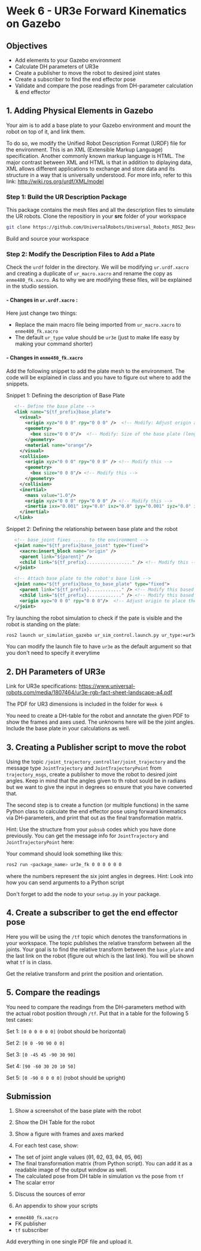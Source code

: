 # Week 6 - UR3e Forward Kinematics on Gazebo

## Objectives

- Add elements to your Gazebo environment
- Calculate DH parameters of UR3e
- Create a publisher to move the robot to desired joint states
- Create a subscriber to find the end effector pose
- Validate and compare the pose readings from DH-parameter calculation & end effector

## 1. Adding Physical Elements in Gazebo

Your aim is to add a base plate to your Gazebo environment and mount the robot on top of it, and link them.

To do so, we modify the Unified Robot Description Format (URDF) file for the environment. This is an XML (Extensible Markup Language) specification. Another commonly known markup language is HTML. The major contrast between XML and HTML is that in addition to diplaying data, XML allows different applications to exchange and store data and its structure in a way that is universally understood. For more info, refer to this link: http://wiki.ros.org/urdf/XML/model

### Step 1: Build the UR Description Package

This package contains the mesh files and all the description files to simulate the UR robots. Clone the repositiory in your **src** folder of your workspace

```bash
git clone https://github.com/UniversalRobots/Universal_Robots_ROS2_Description.git
```

Build and source your workspace

### Step 2: Modify the Description Files to Add a Plate

Check the ```urdf``` folder in the directory. We will be modifying ```ur.urdf.xacro``` and creating a duplicate of ```ur_macro.xacro``` and rename the copy as ```enme480_fk.xacro```. As to why we are modifying these files, will be explained in the studio session.

#### - Changes in ```ur.urdf.xacro``` :

Here just change two things:

- Replace the main macro file being imported from ```ur_macro.xacro``` to ```enme480_fk.xacro```
- The default ```ur_type``` value should be ```ur3e``` (just to make life easy by making your command shorter)

#### - Changes in ```enme480_fk.xacro```

Add the following snippet to add the plate mesh to the environment. The code will be explained in class and you have to figure out where to add the snippets.

Snippet 1: Defining the description of Base Plate

```xml
   <!-- Define the base plate -->
   <link name="${tf_prefix}base_plate">
     <visual>
       <origin xyz="0 0 0" rpy="0 0 0" />  <!-- Modify: Adjust origin as needed -->
       <geometry>
         <box size="0 0 0"/>  <!-- Modify: Size of the base plate (length x width x height) -->
       </geometry>
       <material name="orange"/>
     </visual>
     <collision>
       <origin xyz="0 0 0" rpy="0 0 0" /> <!-- Modify this -->
       <geometry>
         <box size="0 0 0"/> <!-- Modify this -->
       </geometry>
     </collision>
     <inertial>
       <mass value="1.0"/>
       <origin xyz="0 0 0" rpy="0 0 0" /> <!-- Modify this -->
       <inertia ixx="0.001" ixy="0.0" ixz="0.0" iyy="0.001" iyz="0.0" izz="0.001"/>
     </inertial>
   </link>
```

Snippet 2: Defining the relationship between base plate and the robot

```xml
   <!-- base_joint fixes ..... to the environment -->
   <joint name="${tf_prefix}base_joint" type="fixed">
     <xacro:insert_block name="origin" />
     <parent link="${parent}" />
     <child link="${tf_prefix}................." /> <!-- Modify this -->
   </joint>

   <!-- Attach base plate to the robot's base link -->
   <joint name="${tf_prefix}base_to_base_plate" type="fixed">
     <parent link="${tf_prefix}............" /> <!-- Modify this based on the child and parent -->
     <child link="${tf_prefix}............." /> <!-- Modify this based on child and parent  (Hint: Check the subsequent code to know the child/parent) -->
     <origin xyz="0 0 0" rpy="0 0 0"/>  <!-- Adjust origin to place the base plate correctly -->
   </joint>
```

Try launching the robot simulation to check if the pate is visible and the robot is standing on the plate:

```bash
ros2 launch ur_simulation_gazebo ur_sim_control.launch.py ur_type:=ur3e
```

You can modify the launch file to have ```ur3e``` as the default argument so that you don't need to specify it everytime

## 2. DH Parameters of UR3e

Link for UR3e specifications: https://www.universal-robots.com/media/1807464/ur3e-rgb-fact-sheet-landscape-a4.pdf

The PDF for UR3 dimensions is included in the folder for ```Week 6```

You need to create a DH-table for the robot and annotate the given PDF to show the frames and axes used. The unknowns here will be the joint angles. Include the base plate in your calculations as well.

## 3. Creating a Publisher script to move the robot

Using the topic ```/joint_trajectory_controller/joint_trajectory``` and the message type ```JointTrajectory``` and ```JointTrajectoryPoint``` from ```trajectory_msgs```, create a publisher to move the robot to desired joint angles. Keep in mind that the angles given to th robot sould be in radians but we want to give the input in degrees so ensure that you have converted that.

The second step is to create a function (or multiple functions) in the same Python class to calculate the end effector pose using forward kinematics via DH-parameters, and print that out as the final transformation matrix.

Hint: Use the structure from your ```pubsub``` codes which you have done previously. You can get the message info for ```JointTrajectory``` and ```JointTrajectoryPoint``` here:

Your command should look something like this:

```bash
ros2 run <package_name> ur3e_fk 0 0 0 0 0 0
```
where the numbers represent the six joint angles in degrees. Hint: Look into how you can send arguments to a Python script

Don't forget to add the node to your ```setup.py``` in your package.

## 4. Create a subscriber to get the end effector pose

Here you will be using the ```/tf``` topic which denotes the transformations in your workspace. The topic publishes the relative transform between all the joints. Your goal is to find the relative transform between the ```base_plate``` and the last link on the robot (figure out which is the last link). You will be shown what ```tf``` is in class.

Get the relative transform and print the position and orientation.

## 5. Compare the readings 

You need to compare the readings from the DH-parameters method with the actual robot position through ```/tf```. Put that in a table for the following 5 test cases:

Set 1: ```[0 0 0 0 0 0]``` (robot should be horizontal)

Set 2: ```[0 0 -90 90 0 0]```

Set 3: ```[0 -45 45 -90 30 90]```

Set 4: ```[90 -60 30 20 10 50]```

Set 5: ```[0 -90 0 0 0 0]``` (robot should be upright)

## Submission

1. Show a screenshot of the base plate with the robot 

2. Show the DH Table for the robot

3. Show a figure with frames and axes marked

4. For each test case, show:

- The set of joint angle values (θ1, θ2, θ3, θ4, θ5, θ6)
- The final transformation matrix (from Python script). You can
add it as a readable image of the output window as well.
- The calculated pose from DH table in simulation vs the pose from ```tf```
- The scalar error

5. Discuss the sources of error

6. An appendix to show your scripts

- ```enme480_fk.xacro```
- FK publisher
- ```tf``` subscriber

Add everything in one single PDF file and upload it.